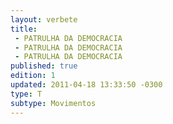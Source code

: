 ```yaml
---
layout: verbete
title:
 - PATRULHA DA DEMOCRACIA
 - PATRULHA DA DEMOCRACIA
 - PATRULHA DA DEMOCRACIA
published: true
edition: 1  
updated: 2011-04-18 13:33:50 -0300
type: T
subtype: Movimentos
---
```


